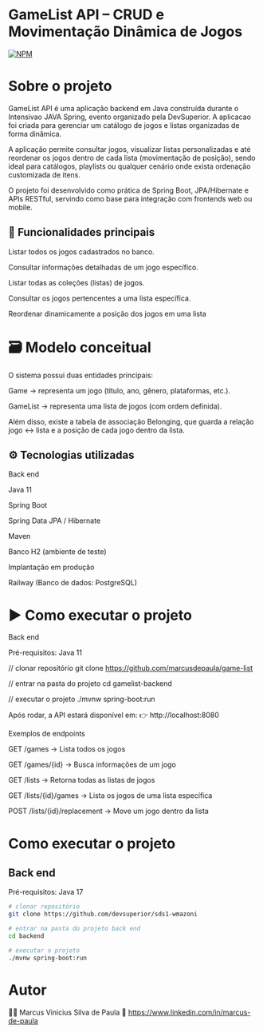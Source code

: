 
# GameList API – CRUD e Movimentação Dinâmica de Jogos
[![NPM](https://img.shields.io/npm/l/react)](https://github.com/marcusdepaula/game-list/blob/main/LICENSE) 

# Sobre o projeto

GameList API é uma aplicação backend em Java construída durante o Intensivao JAVA Spring, evento organizado pela DevSuperior. A aplicacao foi criada para gerenciar um catálogo de jogos e listas organizadas de forma dinâmica.

A aplicação permite consultar jogos, visualizar listas personalizadas e até reordenar os jogos dentro de cada lista (movimentação de posição), sendo ideal para catálogos, playlists ou qualquer cenário onde exista ordenação customizada de itens.

O projeto foi desenvolvido como prática de Spring Boot, JPA/Hibernate e APIs RESTful, servindo como base para integração com frontends web ou mobile.

## 🔎 Funcionalidades principais

Listar todos os jogos cadastrados no banco.

Consultar informações detalhadas de um jogo específico.

Listar todas as coleções (listas) de jogos.

Consultar os jogos pertencentes a uma lista específica.

Reordenar dinamicamente a posição dos jogos em uma lista

# 🗃 Modelo conceitual

O sistema possui duas entidades principais:

Game → representa um jogo (título, ano, gênero, plataformas, etc.).

GameList → representa uma lista de jogos (com ordem definida).

Além disso, existe a tabela de associação Belonging, que guarda a relação jogo ↔ lista e a posição de cada jogo dentro da lista.

## ⚙️ Tecnologias utilizadas
Back end

Java 11

Spring Boot

Spring Data JPA / Hibernate

Maven

Banco H2 (ambiente de teste)

Implantação em produção

Railway (Banco de dados: PostgreSQL)


# ▶️ Como executar o projeto
Back end

Pré-requisitos: Java 11

// clonar repositório
git clone https://github.com/marcusdepaula/game-list

// entrar na pasta do projeto
cd gamelist-backend

// executar o projeto
./mvnw spring-boot:run


Após rodar, a API estará disponível em:
👉 http://localhost:8080

Exemplos de endpoints

GET /games → Lista todos os jogos

GET /games/{id} → Busca informações de um jogo

GET /lists → Retorna todas as listas de jogos

GET /lists/{id}/games → Lista os jogos de uma lista específica

POST /lists/{id}/replacement → Move um jogo dentro da lista


# Como executar o projeto

## Back end
Pré-requisitos: Java 17

```bash
# clonar repositório
git clone https://github.com/devsuperior/sds1-wmazoni

# entrar na pasta do projeto back end
cd backend

# executar o projeto
./mvnw spring-boot:run
```

# Autor

👨‍💻 Marcus Vinicius Silva de Paula
🔗 https://www.linkedin.com/in/marcus-de-paula

